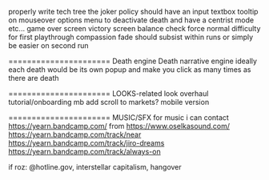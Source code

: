 


properly write tech tree
the joker policy should have an input textbox
tooltip on mouseover
options menu to deactivate death and have a centrist mode etc...
game over screen
victory screen
balance check
force normal difficulty for first playthrough
compassion fade should subsist within runs or simply be easier on second run

====================== Death engine
Death narrative engine
ideally each death would be its own popup and make you click as many times as there are death


====================== LOOKS-related
look overhaul
tutorial/onboarding
mb add scroll to markets?
mobile version


====================== MUSIC/SFX
for music i can contact https://yearn.bandcamp.com/ from https://www.oselkasound.com/
https://yearn.bandcamp.com/track/near
https://yearn.bandcamp.com/track/jiro-dreams
https://yearn.bandcamp.com/track/always-on

if roz: @hotline.gov, interstellar capitalism, hangover

